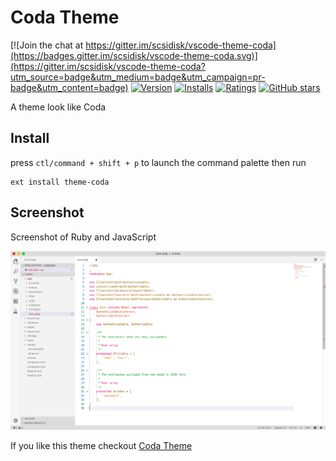 # Coda Theme

[![Join the chat at https://gitter.im/scsidisk/vscode-theme-coda](https://badges.gitter.im/scsidisk/vscode-theme-coda.svg)](https://gitter.im/scsidisk/vscode-theme-coda?utm_source=badge&utm_medium=badge&utm_campaign=pr-badge&utm_content=badge)
[![Version](https://vsmarketplacebadges.dev/version-short/jasen.theme-coda.png)](https://marketplace.visualstudio.com/items?itemName=jasen.theme-coda)
[![Installs](https://vsmarketplacebadges.dev/installs-short/jasen.theme-coda.png)](https://marketplace.visualstudio.com/items?itemName=jasen.theme-coda)
[![Ratings](https://vsmarketplacebadges.dev/rating-short/jasen.theme-coda.png)](https://marketplace.visualstudio.com/items?itemName=jasen.theme-coda)
[![GitHub stars](https://vsmarketplacebadges.dev/rating-star/jasen.theme-coda.png)](https://github.com/scsidisk/vscode-theme-coda)

A theme look like Coda

## Install

press `ctl/command + shift + p` to launch the command palette then run

```
ext install theme-coda
```

## Screenshot

Screenshot of Ruby and JavaScript

![Theme Screenshot](https://github.com/scsidisk/vscode-theme-coda/raw/master/theme-coda.png)

If you like this theme checkout [Coda Theme](https://marketplace.visualstudio.com/items?itemName=jasen.theme-coda)

<!--
## Change log
You can take a look at the change log [here](https://github.com/azemoh/vscode-one-monokai/blob/master/CHANGELOG.md)
-->
